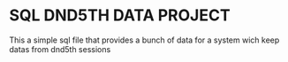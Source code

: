 # SQL DND5TH DATA PROJECT
This a simple sql file that provides a bunch of data for a system wich keep datas from dnd5th sessions
